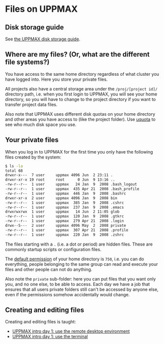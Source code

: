 # Files on UPPMAX

## Disk storage guide

See [the UPPMAX disk storage guide](disk_storage_guide.md).

## Where are my files? (Or, what are the different file systems?)

You have access to the same home directory regardless of what
cluster you have logged into. Here you store your private files.

All projects also have a central storage area under the `/proj/[project id]/`
directory path, i.e. when you first login to UPPMAX,
you will see your home directory, so you will have to change to the project
directory if you want to transfer project data files.

Also note that UPPMAX uses different disk quotas on your home directory
and other areas you have access to (like the project folder).
Use [uquota](../software/uquota.md) to see who much disk space you use.

<!-- We have a page with more information about different file storage and quotas that can be good to read. [RB: where is that page?] -->

## Your private files

When you log in to UPPMAX for the first time you only have
the following files created by the system:

```bash
$ ls -la
total 68
drwxr-x---  7 user     uppmax 4096 Jun  2 23:11 .
drwxr-xr-x 19 root     root      0 Jun  9 13:16 ..
-rw-r--r--  1 user     uppmax   24 Jan  9  2008 .bash_logout
-rw-r--r--  1 user     uppmax  435 Apr 21  2008 .bash_profile
-rw-r--r--  1 user     uppmax  446 Jan  9  2008 .bashrc
drwxr-xr-x  2 user     uppmax 4096 Jan  9  2008 bin
-rw-r--r--  1 user     uppmax  385 Jan  9  2008 .cshrc
-rw-r--r--  1 user     uppmax  237 Jan  9  2008 .emacs
drwxrwxrwx  1 user     uppmax   14 Jun  2 11:05 glob
-rw-r--r--  1 user     uppmax  120 Jan  9  2008 .gtkrc
-rw-r--r--  1 user     uppmax  279 Apr 21  2008 .login
drwx--S---  2 user     uppmax 4096 May  2  2008 private
-rw-r--r--  1 user     uppmax  307 Apr 21  2008 .profile
-rw-r--r--  1 user     uppmax  220 Jan  9  2008 .zshrc
```

The files starting with a `.` (i.e. a dot or period) are hidden files.
These are commonly startup scripts or configuration files.

The [default permission](https://en.wikipedia.org/wiki/File-system_permissions#Notation_of_traditional_Unix_permissions)
of your home directory is `750`,
i.e. you can do everything, people belonging to the same group
can read and execute your files and other people can not do anything.

Also note the `private` sub-folder: here you can put files that you want
only you, and no one else, to be able to access.
Each day we have a job that ensures that all users private folders
still can't be accessed by anyone else,
even if the permissions somehow accidentally would change.

## Creating and editing files

Creating and editing files is taught:

- [UPPMAX intro day 1: use the remote desktop environment](https://uppmax.github.io/uppmax_intro_day_1/sessions/use_remote_desktop/)
- [UPPMAX intro day 1: use the terminal](https://uppmax.github.io/uppmax_intro_day_1/sessions/use_terminal/)
